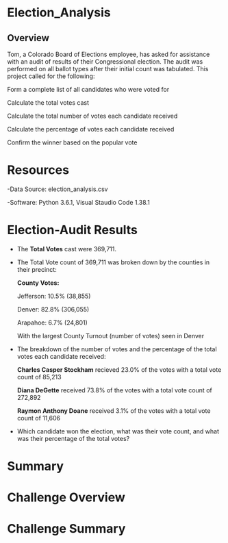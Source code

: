 # Election_Analysis

## **Overview** ##
Tom, a Colorado Board of Elections employee, has asked for assistance with an audit of results of their Congressional election. The audit was performed on all ballot types after their initial count was tabulated. This project called for the following:

Form a complete list of all candidates who were voted for

Calculate the total votes cast

Calculate the total number of votes each candidate received

Calculate the percentage of votes each candidate received

Confirm the winner based on the popular vote 

# **Resources** #
-Data Source: election_analysis.csv

-Software: Python 3.6.1, Visual Staudio Code 1.38.1


# **Election-Audit Results** #

- The **Total Votes** cast were 369,711.

- The Total Vote count of  369,711 was broken down by the counties in their precinct:

  **County Votes:**
  
  Jefferson: 10.5% (38,855)
  
  Denver: 82.8% (306,055)
  
  Arapahoe: 6.7% (24,801)

  With the largest County Turnout (number of votes) seen in Denver


- The breakdown of the number of votes and the percentage of the total votes each candidate received:

  **Charles Casper Stockham** recieved 23.0% of the votes with a total vote count of 85,213

  **Diana DeGette** received 73.8% of the votes with a total vote count of 272,892

  **Raymon Anthony Doane** received 3.1% of the votes with a total vote count of 11,606

 

- Which candidate won the election, what was their vote count, and what was their percentage of the total votes?

# **Summary** #





# **Challenge Overview** #

# **Challenge Summary** #


